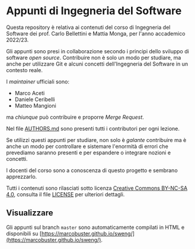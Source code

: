 # Appunti di Ingegneria del Software

Questa repository è relativa ai contenuti del corso di Ingegneria del Software dei prof. Carlo Bellettini e Mattia Monga, per l'anno accademico 2022/23.

Gli appunti sono presi in collaborazione secondo i principi dello sviluppo di software _open source_.
Contribuire non è solo un modo per studiare, ma anche per utilizzare Git e alcuni concetti dell'Ingegneria del Software in un contesto reale.

I _maintainer_ ufficiali sono:
- Marco Aceti
- Daniele Ceribelli
- Matteo Mangioni

ma _chiunque_ può contribuire e proporre _Merge Request_. 

Nel file [AUTHORS.md](./AUTHORS.md) sono presenti tutti i contributori per ogni lezione.

Se utilizzi questi appunti per studiare, non solo è _galante_ contribuire ma è anche un modo per controllare e sistemare l'enormità di errori che prevediamo saranno presenti e per espandere o integrare nozioni e concetti.

I docenti del corso sono a conoscenza di questo progetto e sembrano apprezzarlo.

Tutti i contenuti sono rilasciati sotto licenza [Creative Commons BY-NC-SA 4.0](https://creativecommons.org/licenses/by-nc-sa/4.0/), consulta il file [LICENSE](./LICENSE) per ulteriori dettagli.

## Visualizzare

Gli appunti sul branch `master` sono automaticamente compilati in HTML e disponibili su [https://marcobuster.github.io/sweng/](https://marcobuster.github.io/sweng/).
